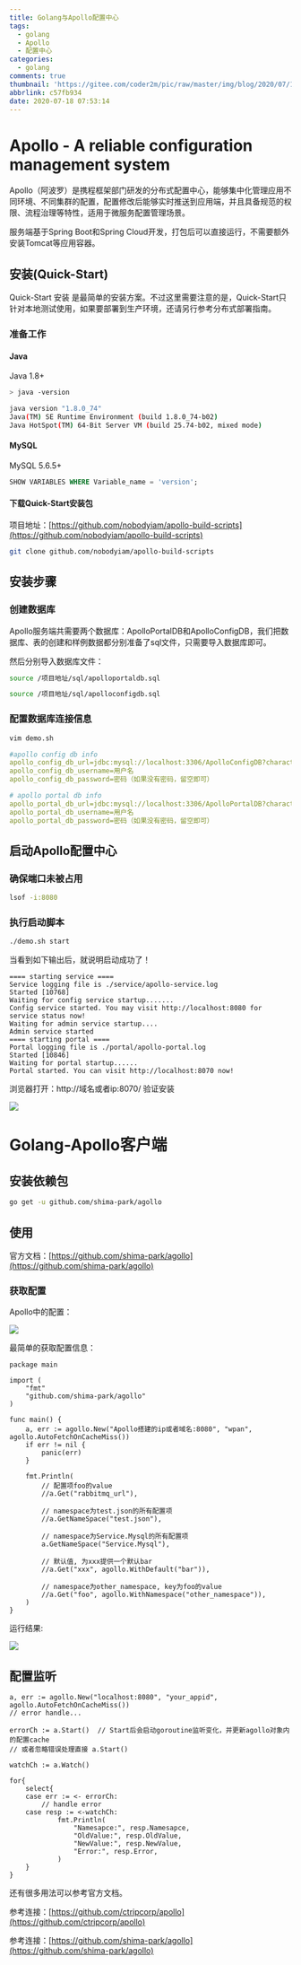 ```yaml
---
title: Golang与Apollo配置中心
tags:
  - golang
  - Apollo
  - 配置中心
categories:
  - golang
comments: true
thumbnail: 'https://gitee.com/coder2m/pic/raw/master/img/blog/2020/07/18/20200718075440.png'
abbrlink: c57fb934
date: 2020-07-18 07:53:14
---
```


# Apollo - A reliable configuration management system

Apollo（阿波罗）是携程框架部门研发的分布式配置中心，能够集中化管理应用不同环境、不同集群的配置，配置修改后能够实时推送到应用端，并且具备规范的权限、流程治理等特性，适用于微服务配置管理场景。

服务端基于Spring Boot和Spring Cloud开发，打包后可以直接运行，不需要额外安装Tomcat等应用容器。

## 安装(Quick-Start)

Quick-Start 安装 是最简单的安装方案。不过这里需要注意的是，Quick-Start只针对本地测试使用，如果要部署到生产环境，还请另行参考分布式部署指南。

### 准备工作

#### Java

Java 1.8+

```sh
> java -version

java version "1.8.0_74"
Java(TM) SE Runtime Environment (build 1.8.0_74-b02)
Java HotSpot(TM) 64-Bit Server VM (build 25.74-b02, mixed mode)

```

#### MySQL

MySQL 5.6.5+

```sql
SHOW VARIABLES WHERE Variable_name = 'version';

```

#### 下载Quick-Start安装包

项目地址：[https://github.com/nobodyiam/apollo-build-scripts](https://github.com/nobodyiam/apollo-build-scripts)

```sh
git clone github.com/nobodyiam/apollo-build-scripts

```

## 安装步骤

### 创建数据库

Apollo服务端共需要两个数据库：ApolloPortalDB和ApolloConfigDB，我们把数据库、表的创建和样例数据都分别准备了sql文件，只需要导入数据库即可。

然后分别导入数据库文件：

```sh
source /项目地址/sql/apolloportaldb.sql

source /项目地址/sql/apolloconfigdb.sql

```

### 配置数据库连接信息

```sh
vim demo.sh

```

```yml
#apollo config db info
apollo_config_db_url=jdbc:mysql://localhost:3306/ApolloConfigDB?characterEncoding=utf8
apollo_config_db_username=用户名
apollo_config_db_password=密码（如果没有密码，留空即可）

# apollo portal db info
apollo_portal_db_url=jdbc:mysql://localhost:3306/ApolloPortalDB?characterEncoding=utf8
apollo_portal_db_username=用户名
apollo_portal_db_password=密码（如果没有密码，留空即可）

```

## 启动Apollo配置中心

### 确保端口未被占用

```sh
lsof -i:8080

```

### 执行启动脚本

```sh
./demo.sh start

```

当看到如下输出后，就说明启动成功了！

```log
==== starting service ====
Service logging file is ./service/apollo-service.log
Started [10768]
Waiting for config service startup.......
Config service started. You may visit http://localhost:8080 for service status now!
Waiting for admin service startup....
Admin service started
==== starting portal ====
Portal logging file is ./portal/apollo-portal.log
Started [10846]
Waiting for portal startup......
Portal started. You can visit http://localhost:8070 now!

```

浏览器打开：http://域名或者ip:8070/ 验证安装

![](https://gitee.com/coder2m/pic/raw/master/img/blog/2020/07/18/20200718081558.png)

# Golang-Apollo客户端

## 安装依赖包

```sh
go get -u github.com/shima-park/agollo

```

## 使用

官方文档：[https://github.com/shima-park/agollo](https://github.com/shima-park/agollo)

### 获取配置

Apollo中的配置：

![](https://gitee.com/coder2m/pic/raw/master/img/blog/2020/07/18/20200718083852.png)

最简单的获取配置信息：
```golang
package main

import (
	"fmt"
	"github.com/shima-park/agollo"
)

func main() {
	a, err := agollo.New("Apollo搭建的ip或者域名:8080", "wpan", agollo.AutoFetchOnCacheMiss())
	if err != nil {
		panic(err)
	}

	fmt.Println(
		// 配置项foo的value
		//a.Get("rabbitmq_url"),

		// namespace为test.json的所有配置项
		//a.GetNameSpace("test.json"),

		// namespace为Service.Mysql的所有配置项
		a.GetNameSpace("Service.Mysql"),
		
		// 默认值, 为xxx提供一个默认bar
		//a.Get("xxx", agollo.WithDefault("bar")),

		// namespace为other_namespace, key为foo的value
		//a.Get("foo", agollo.WithNamespace("other_namespace")),
	)
}

```

运行结果:

![](https://gitee.com/coder2m/pic/raw/master/img/blog/2020/07/18/20200718083940.png)

## 配置监听

```golang
a, err := agollo.New("localhost:8080", "your_appid", agollo.AutoFetchOnCacheMiss())
// error handle...

errorCh := a.Start()  // Start后会启动goroutine监听变化，并更新agollo对象内的配置cache
// 或者忽略错误处理直接 a.Start()

watchCh := a.Watch()

for{
	select{
	case err := <- errorCh:
		// handle error
	case resp := <-watchCh:
			fmt.Println(
			    "Namesapce:", resp.Namesapce,
			    "OldValue:", resp.OldValue,
			    "NewValue:", resp.NewValue,
			    "Error:", resp.Error,
			)
	}
}

```

还有很多用法可以参考官方文档。


参考连接：[https://github.com/ctripcorp/apollo](https://github.com/ctripcorp/apollo)

参考连接：[https://github.com/shima-park/agollo](https://github.com/shima-park/agollo)
